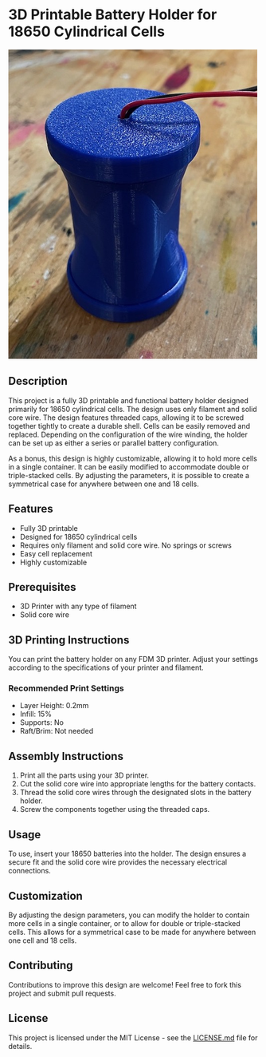 # 3D Printable Battery Holder for 18650 Cylindrical Cells

<img src="image.jpg" alt="Image of 3D Printed Battery Holder" width="500px">

## Description

This project is a fully 3D printable and functional battery holder designed primarily for 18650 cylindrical cells. The
design uses only filament and solid core wire. The design features threaded caps, allowing it to be screwed together
tightly to create a durable shell. Cells can be easily removed and replaced. Depending on the configuration of the wire
winding, the holder can be set up as either a series or parallel battery configuration.

As a bonus, this design is highly customizable, allowing it to hold more cells in a single container. It can be easily
modified to accommodate double or triple-stacked cells. By adjusting the parameters, it is possible to create a
symmetrical case for anywhere between one and 18 cells.

## Features

-   Fully 3D printable
-   Designed for 18650 cylindrical cells
-   Requires only filament and solid core wire. No springs or screws
-   Easy cell replacement
-   Highly customizable

## Prerequisites

-   3D Printer with any type of filament
-   Solid core wire

## 3D Printing Instructions

You can print the battery holder on any FDM 3D printer. Adjust your settings according to the specifications of your
printer and filament.

### Recommended Print Settings

-   Layer Height: 0.2mm
-   Infill: 15%
-   Supports: No
-   Raft/Brim: Not needed

## Assembly Instructions

1. Print all the parts using your 3D printer.
2. Cut the solid core wire into appropriate lengths for the battery contacts.
3. Thread the solid core wires through the designated slots in the battery holder.
4. Screw the components together using the threaded caps.

## Usage

To use, insert your 18650 batteries into the holder. The design ensures a secure fit and the solid core wire provides
the necessary electrical connections.

## Customization

By adjusting the design parameters, you can modify the holder to contain more cells in a single container, or to allow
for double or triple-stacked cells. This allows for a symmetrical case to be made for anywhere between one cell and 18
cells.

## Contributing

Contributions to improve this design are welcome! Feel free to fork this project and submit pull requests.

## License

This project is licensed under the MIT License - see the [LICENSE.md](LICENSE.md) file for details.
